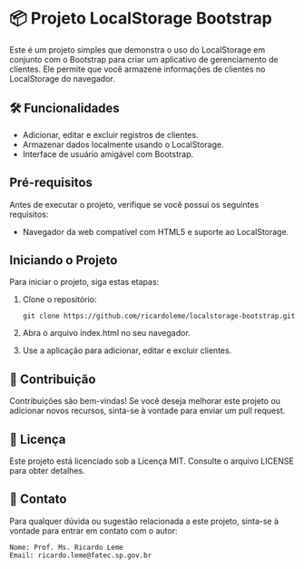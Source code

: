 # 📦 Projeto LocalStorage Bootstrap

Este é um projeto simples que demonstra o uso do LocalStorage em conjunto com o Bootstrap para criar um aplicativo de gerenciamento de clientes. Ele permite que você armazene informações de clientes no LocalStorage do navegador.

## 🛠️ Funcionalidades

- Adicionar, editar e excluir registros de clientes.
- Armazenar dados localmente usando o LocalStorage.
- Interface de usuário amigável com Bootstrap.

## Pré-requisitos

Antes de executar o projeto, verifique se você possui os seguintes requisitos:

- Navegador da web compatível com HTML5 e suporte ao LocalStorage.

## Iniciando o Projeto

Para iniciar o projeto, siga estas etapas:

1. Clone o repositório:

   ```git clone https://github.com/ricardoleme/localstorage-bootstrap.git```

2. Abra o arquivo index.html no seu navegador.
3. Use a aplicação para adicionar, editar e excluir clientes.

## 🤝 Contribuição

Contribuições são bem-vindas! Se você deseja melhorar este projeto ou adicionar novos recursos, sinta-se à vontade para enviar um pull request.
## 📜 Licença

Este projeto está licenciado sob a Licença MIT. Consulte o arquivo LICENSE para obter detalhes.

## 📧 Contato

Para qualquer dúvida ou sugestão relacionada a este projeto, sinta-se à vontade para entrar em contato com o autor:

    Nome: Prof. Ms. Ricardo Leme
    Email: ricardo.leme@fatec.sp.gov.br